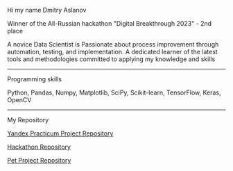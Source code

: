 Hi my name Dmitry Aslanov

Winner of the All-Russian hackathon "Digital Breakthrough 2023" - 2nd place

A novice Data Scientist is Passionate about process improvement through automation, testing, and implementation. A dedicated learner of the latest tools and methodologies committed to applying my knowledge and skills 
_______________________________________________________________________________________________________________________________________________________________________________________________________________



Programming skills

Python, Pandas, Numpy, Matplotlib, SciPy, Scikit-learn, TensorFlow, Keras, OpenCV


_______________________________________________________________________________________________________________________________________________________________________________________________________________
My Repository


[Yandex Practicum Project Repository](https://github.com/DmitryAslanov/Yandex_Practicum)

[Hackathon Repository](Hackaton-s)

[Pet Project Repository](pet-project)


